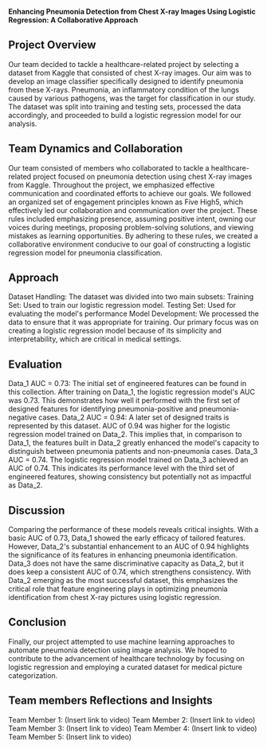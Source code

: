 **Enhancing Pneumonia Detection from Chest X-ray Images Using Logistic Regression: A Collaborative Approach**

**Project Overview**
---
Our team decided to tackle a healthcare-related project by selecting a dataset from Kaggle that consisted of chest X-ray images. Our aim was to develop an image classifier specifically designed to identify pneumonia from these X-rays. Pneumonia, an inflammatory condition of the lungs caused by various pathogens, was the target for classification in our study. The dataset was split into training and testing sets, processed the data accordingly, and proceeded to build a logistic regression model for our analysis.

**Team Dynamics and Collaboration**
---
Our team consisted of members who collaborated to tackle a healthcare-related project focused on pneumonia detection using chest X-ray images from Kaggle. Throughout the project, we emphasized effective communication and coordinated efforts to achieve our goals. We followed an organized set of engagement principles known as Five High5, which effectively led our collaboration and communication over the project. These rules included emphasizing presence, assuming positive intent, owning our voices during meetings, proposing problem-solving solutions, and viewing mistakes as learning opportunities. By adhering to these rules, we created a collaborative environment conducive to our goal of constructing a logistic regression model for pneumonia classification.

**Approach**
---
Dataset Handling: The dataset was divided into two main subsets:
Training Set: Used to train our logistic regression model. 
Testing Set: Used for evaluating the model's performance
Model Development: We processed the data to ensure that it was appropriate for training. Our primary focus was on creating a logistic regression model because of its simplicity and interpretability, which are critical in medical settings.

**Evaluation**
---
Data_1 AUC = 0.73: The initial set of engineered features can be found in this collection. After training on Data_1, the logistic regression model's AUC was 0.73. This demonstrates how well it performed with the first set of designed features for identifying pneumonia-positive and pneumonia-negative cases.
Data_2 AUC = 0.94: A later set of designed traits is represented by this dataset. AUC of 0.94 was higher for the logistic regression model trained on Data_2. This implies that, in comparison to Data_1, the features built in Data_2 greatly enhanced the model's capacity to distinguish between pneumonia patients and non-pneumonia cases.
Data_3 AUC = 0.74. The logistic regression model trained on Data_3 achieved an AUC of 0.74. This indicates its performance level with the third set of engineered features, showing consistency but potentially not as impactful as Data_2.

**Discussion**
---
Comparing the performance of these models reveals critical insights. With a basic AUC of 0.73, Data_1 showed the early efficacy of tailored features. However, Data_2's substantial enhancement to an AUC of 0.94 highlights the significance of its features in enhancing pneumonia identification. Data_3 does not have the same discriminative capacity as Data_2, but it does keep a consistent AUC of 0.74, which strengthens consistency. With Data_2 emerging as the most successful dataset, this emphasizes the critical role that feature engineering plays in optimizing pneumonia identification from chest X-ray pictures using logistic regression. 

**Conclusion**
---
Finally, our project attempted to use machine learning approaches to automate pneumonia detection using image analysis. We hoped to contribute to the advancement of healthcare technology by focusing on logistic regression and employing a curated dataset for medical picture categorization.

**Team members Reflections and Insights**
---
Team Member 1: (Insert link to video) 
Team Member 2: (Insert link to video) 
Team Member 3: (Insert link to video) 
Team Member 4: (Insert link to video) 
Team Member 5: (Insert link to video) 
